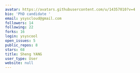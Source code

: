 ```yaml
---
avatar: https://avatars.githubusercontent.com/u/14357010?v=4
bio: 'PhD candidate '
email: ysyscloud@gmail.com
followers: 14
following: 22
forks: 16
login: ysyscool
open_issues: 5
public_repos: 8
stars: 68
title: Sheng YANG
user_type: User
website: null
---
```

